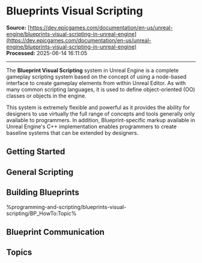 # Blueprints Visual Scripting

**Source:** [https://dev.epicgames.com/documentation/en-us/unreal-engine/blueprints-visual-scripting-in-unreal-engine](https://dev.epicgames.com/documentation/en-us/unreal-engine/blueprints-visual-scripting-in-unreal-engine)  
**Processed:** 2025-06-14 16:11:05

---

The **Blueprint Visual Scripting** system in Unreal Engine is a complete gameplay scripting system based on the concept of using a node-based interface to create gameplay elements from within Unreal Editor. As with many common scripting languages, it is used to define object-oriented (OO) classes or objects in the engine.

This system is extremely flexible and powerful as it provides the ability for designers to use virtually the full range of concepts and tools generally only available to programmers. In addition, Blueprint-specific markup available in Unreal Engine's C++ implementation enables programmers to create baseline systems that can be extended by designers.

## Getting Started

## General Scripting

## Building Blueprints

%programming-and-scripting/blueprints-visual-scripting/BP\_HowTo:Topic%

## Blueprint Communication

## Topics
